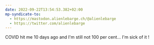 ```yaml
---
date: 2022-09-22T13:54:53.382+02:00
mp-syndicate-to:
  - https://mastodon.alienlebarge.ch/@alienlebarge
  - https://twitter.com/alienlebarge
---
```

COVID hit me 10 days ago and I'm still not 100 per cent...
I'm sick of it !
